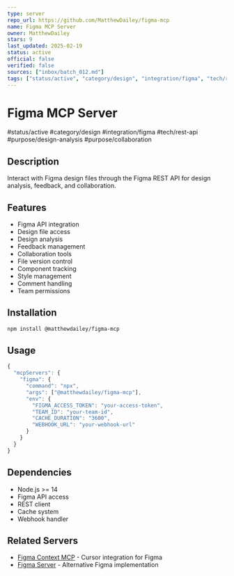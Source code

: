 ```yaml
---
type: server
repo_url: https://github.com/MatthewDailey/figma-mcp
name: Figma MCP Server
owner: MatthewDailey
stars: 9
last_updated: 2025-02-19
status: active
official: false
verified: false
sources: ["inbox/batch_012.md"]
tags: ["status/active", "category/design", "integration/figma", "tech/rest-api", "purpose/design-analysis", "purpose/collaboration"]
---
```


# Figma MCP Server

#status/active #category/design #integration/figma #tech/rest-api #purpose/design-analysis #purpose/collaboration

## Description

Interact with Figma design files through the Figma REST API for design analysis, feedback, and collaboration.

## Features

- Figma API integration
- Design file access
- Design analysis
- Feedback management
- Collaboration tools
- File version control
- Component tracking
- Style management
- Comment handling
- Team permissions

## Installation

```bash
npm install @matthewdailey/figma-mcp
```

## Usage

```javascript
{
  "mcpServers": {
    "figma": {
      "command": "npx",
      "args": ["@matthewdailey/figma-mcp"],
      "env": {
        "FIGMA_ACCESS_TOKEN": "your-access-token",
        "TEAM_ID": "your-team-id",
        "CACHE_DURATION": "3600",
        "WEBHOOK_URL": "your-webhook-url"
      }
    }
  }
}
```

## Dependencies

- Node.js >= 14
- Figma API access
- REST client
- Cache system
- Webhook handler

## Related Servers

- [Figma Context MCP](https://github.com/GLips/Figma-Context-MCP) - Cursor integration for Figma
- [Figma Server](https://github.com/TimHolden/figma-mcp-server) - Alternative Figma implementation